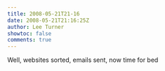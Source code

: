 ```yaml
---
title: 2008-05-21T21-16
date: 2008-05-21T21:16:25Z
author: Lee Turner
showtoc: false
comments: true
---
```


Well, websites sorted, emails sent, now time for bed

